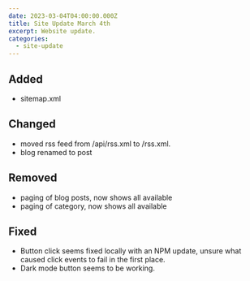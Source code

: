 ```yaml
---
date: 2023-03-04T04:00:00.000Z
title: Site Update March 4th
excerpt: Website update.
categories:
  - site-update
---
```


## Added
- sitemap.xml

## Changed
- moved rss feed from /api/rss.xml to /rss.xml.
- blog renamed to post

## Removed
- paging of blog posts, now shows all available
- paging of category, now shows all available

## Fixed
- Button click seems fixed locally with an NPM update, unsure what caused  click events to fail in the first place.
- Dark mode button seems to be working.